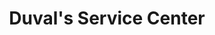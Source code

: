 ---
title: "Duval's Service Center"
url: /south-portland/duvals-service-center/
shop: Autowerkstatt
---